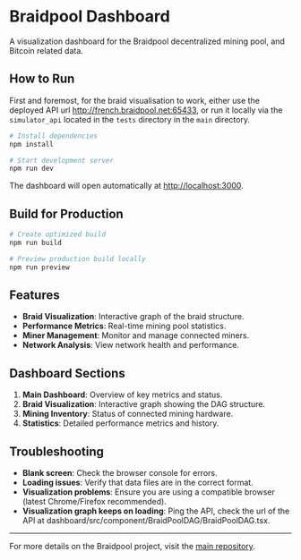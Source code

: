 # Braidpool Dashboard

A visualization dashboard for the Braidpool decentralized mining pool, and Bitcoin related data.

## How to Run

First and foremost, for the braid visualisation to work, either use the deployed API url http://french.braidpool.net:65433, or run it locally via the `simulator_api` located in the `tests` directory in the `main` directory.

```bash
# Install dependencies
npm install

# Start development server
npm run dev
```

The dashboard will open automatically at [http://localhost:3000](http://localhost:3000).

## Build for Production

```bash
# Create optimized build
npm run build

# Preview production build locally
npm run preview
```

## Features

- **Braid Visualization**: Interactive graph of the braid structure.
- **Performance Metrics**: Real-time mining pool statistics.
- **Miner Management**: Monitor and manage connected miners.
- **Network Analysis**: View network health and performance.

## Dashboard Sections

1. **Main Dashboard**: Overview of key metrics and status.
2. **Braid Visualization**: Interactive graph showing the DAG structure.
3. **Mining Inventory**: Status of connected mining hardware.
4. **Statistics**: Detailed performance metrics and history.

## Troubleshooting

- **Blank screen**: Check the browser console for errors.
- **Loading issues**: Verify that data files are in the correct format.
- **Visualization problems**: Ensure you are using a compatible browser (latest Chrome/Firefox recommended).
- **Visualization graph keeps on loading**: Ping the API, check the url of the API at dashboard/src/component/BraidPoolDAG/BraidPoolDAG.tsx.

---

For more details on the Braidpool project, visit the [main repository](https://github.com/braidpool/braidpool).
